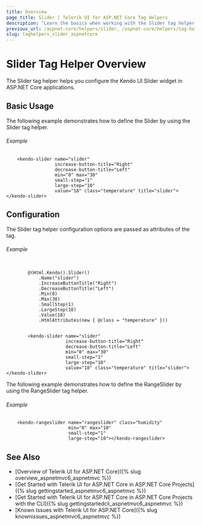 ```yaml
---
title: Overview
page_title: Slider | Telerik UI for ASP.NET Core Tag Helpers
description: "Learn the basics when working with the Slider tag helper for ASP.NET Core (MVC 6 or ASP.NET Core MVC)."
previous_url: /aspnet-core/helpers/slider, /aspnet-core/helpers/tag-helpers/slider
slug: taghelpers_slider_aspnetcore
---
```


# Slider Tag Helper Overview

The Slider tag helper helps you configure the Kendo UI Slider widget in ASP.NET Core applications.

## Basic Usage

The following example demonstrates how to define the Slider by using the Slider tag helper.

###### Example

        <kendo-slider name="slider"
                      increase-button-title="Right"
                      decrease-button-title="Left"
                      min="0" max="30"
                      small-step="1"
                      large-step="10"
                      value="18" class="temperature" title="slider"></kendo-slider>

## Configuration

The Slider tag helper configuration options are passed as attributes of the tag.

###### Example

```tab-cshtml

        @(Html.Kendo().Slider()
			.Name("slider")
			.IncreaseButtonTitle("Right")
            .DecreaseButtonTitle("Left")
			.Min(0)
			.Max(30)
			.SmallStep(1)
			.LargeStep(10)
			.Value(18)
			.HtmlAttributes(new { @class = "temperature" }))
```
```tab-tagHelper

        <kendo-slider name="slider"
                      increase-button-title="Right"
                      decrease-button-title="Left"
                      min="0" max="30"
                      small-step="1"
                      large-step="10"
                      value="18" class="temperature" title="slider"></kendo-slider>
```

The following example demonstrates how to define the RangeSlider by using the RangeSlider tag helper.

###### Example

        <kendo-rangeslider name="rangeslider" class="humidity"
                           min="0" max="10"
                           small-step="1"
                           large-step="10"></kendo-rangeslider>

## See Also

* [Overview of Telerik UI for ASP.NET Core]({% slug overview_aspnetmvc6_aspnetmvc %})
* [Get Started with Telerik UI for ASP.NET Core in ASP.NET Core Projects]({% slug gettingstarted_aspnetmvc6_aspnetmvc %})
* [Get Started with Telerik UI for ASP.NET Core in ASP.NET Core Projects with the CLI]({% slug gettingstartedcli_aspnetmvc6_aspnetmvc %})
* [Known Issues with Telerik UI for ASP.NET Core]({% slug knownissues_aspnetmvc6_aspnetmvc %})

